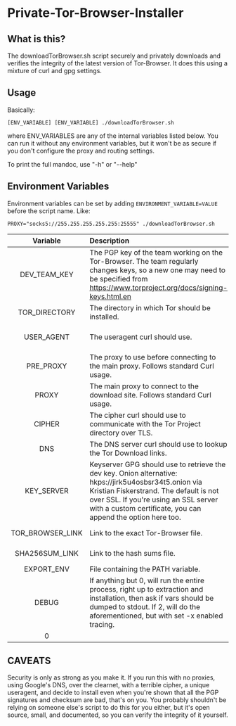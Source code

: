 # Private-Tor-Browser-Installer


## What is this?
The downloadTorBrowser.sh script securely and privately downloads and verifies the integrity of the latest version of Tor-Browser. It does this using a mixture of curl and gpg settings.

## Usage
Basically:
```
[ENV_VARIABLE] [ENV_VARIABLE] ./downloadTorBrowser.sh 
```
where ENV_VARIABLES are any of the internal variables listed below. You can run it without any environment variables, but it won't be as secure if you don't configure the proxy and routing settings.

To print the full mandoc, use "-h" or "--help"

## Environment Variables

Environment variables can be set by adding `ENVIRONMENT_VARIABLE=VALUE` before the script name. Like:

```
PROXY="socks5://255.255.255.255.255:25555" ./downloadTorBrowser.sh
```
| Variable          | Description			              | Default			    |
|:-----------------:|:------------------------------------------------|:---------------------------:|
| DEV_TEAM_KEY      | The PGP key of the team working on the Tor-Browser. The team regularly changes keys, so a new one may need to be specified from https://www.torproject.org/docs/signing-keys.html.en |  0xD1483FA6C3C07136 |
| TOR_DIRECTORY     | The directory in which Tor should be installed. | ~/bin/              |
| USER_AGENT        | The useragent curl should use.	              |	Mozilla/5.0 (Windows NT 10.0; Win64; x64) AppleWebKit/537.36 (KHTML, like Gecko) Chrome/63.0.3239.132 Safari/537.36 |
| PRE_PROXY         | The proxy to use before connecting to the main proxy. Follows standard Curl usage. | |
| PROXY 	    | The main proxy to connect to the download site. Follows standard Curl usage. | |
| CIPHER	    | The cipher curl should use to communicate with the Tor Project directory over TLS. | ECDHE-RSA-AES256-GCM-SHA384 |
| DNS		    | The DNS server curl should use to lookup the Tor Download links. | 200.252.98.162  |
| KEY_SERVER	    | Keyserver GPG should use to retrieve the dev key. Onion alternative: hkps://jirk5u4osbsr34t5.onion via Kristian Fiskerstrand. The default is not over SSL. If you're using an SSL server with a custom certificate, you can append the option here too. | hkp://pool.sks-keyservers.net  | 	    
| TOR_BROWSER_LINK  | Link to the exact Tor-Browser file.     | https://dist.torproject.org/torbrowser/7.5/tor-browser-linux64-7.5_en-US.tar.xz |
| SHA256SUM_LINK    | Link to the hash sums file.	      | https://dist.torproject.org/torbrowser/7.5/sha256sums-signed-build.txt |
| EXPORT_ENV	    | File containing the PATH variable.      | /home/$USER/.bashrc         |
| DEBUG		    | If anything but 0, will run the entire process, right up to extraction and installation, then ask if vars should be dumped to stdout. If 2, will do the aforementioned, but with set -x enabled tracing.
 | 0 |

## CAVEATS
Security is only as strong as you make it. If you run this with no proxies, using Google's DNS, over the clearnet, with a terrible cipher, a unique useragent, and decide to install even when you're shown that all the PGP signatures and checksum are bad, that's on you. You probably shouldn't be relying on someone else's script to do this for you either, but it's open source, small, and documented, so you can verify the integrity of it yourself. 